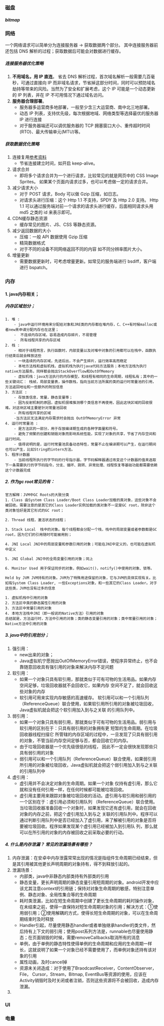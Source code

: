 ### 磁盘
##### bitmap
### 网络
一个网络请求可以简单分为连接服务器 -> 获取数据两个部分。
其中连接服务器前还包括 DNS 解析的过程；获取数据后可能会对数据进行缓存。
##### 连接服务器优化策略
1. **不用域名，用 IP 直连**。 省去 DNS 解析过程，首次域名解析一般需要几百毫秒，可通过直接向 IP 而非域名请求，节省掉这部分时间，同时可以预防域名劫持等带来的风险。当然为了安全和扩展考虑，这个 IP 可能是一个动态更新的 IP 列表，并在 IP 不可用情况下通过域名访问。
2. **服务器合理部署**。
    - 服务器多运营商多地部署，一般至少含三大运营商、南中北三地部署。
    - 动态 IP 列表，支持优先级，每次根据地域、网络类型等选择最优的服务器 IP 进行连接
    - 对于服务器端还可以调优服务器的 TCP 拥塞窗口大小、重传超时时间(RTO)、最大传输单元(MTU)等。

##### 获取数据优化策略
1. 连接复用[参考资料](http://blog.51cto.com/gaibianziji/1211940)
    - 节省连接建立时间，如开启 keep-alive。
2. 请求合并
    - 即将多个请求合并为一个进行请求，比较常见的就是网页中的 CSS Image Sprites。 如果某个页面内请求过多，也可以考虑做一定的请求合并。
3. 减少请求大小
    - 对于 POST 请求，Body 可以做 Gzip 压缩，如日志。
    - 对请求头进行压缩：这个 Http 1.1 不支持，SPDY 及 Http 2.0 支持。 Http 1.1 可以通过服务端对前一个请求的请求头进行缓存，后面相同请求头用 md5 之类的 id 来表示即可。
4. CDN缓存静态资源
    - 缓存常见的图片、JS、CSS 等静态资源。
5. 减少返回数据的大小
    - 压缩：一般 API 数据使用 Gzip 压缩
    - 精简数据格式
    - 对于不同的设备不同网络返回不同的内容 如不同分辨率图片大小。
6. 增量更新
    - 需要数据更新时，可考虑增量更新。如常见的服务端进行 bsdiff，客户端进行 bspatch。



### 内存
#### 1. java内存相关；
##### 内存区域划分；
```
1. 堆 : 
    - java中运行环境用来分配给对象和JRE类的内存都在堆内存，C、C++有时候malloc或者new来申请分配内存也在这里； 
    -  不连续内存区域，容易造成内存碎片，不易管理 
    -  所有线程共享的内存区域
2. 栈 :   
    - 相对于线程而言，执行函数时，内部变量以及对堆中对象的引用都可以在栈中，函数执行结束后就会释放这些
    - 一块连续的内存区域，先进后出，不会产生碎片，运行效率高而稳定
    - 本地方法栈和虚拟机栈，虚拟机栈为执行java代码方法服务；本地方法栈为执行native方法服务。同样都会抛出StackOverflow和OutOfMemory
    - 虚拟机栈：java方法执行的内存模型，和线程有相同的生命周期，线程私有；其中的一些关键词汇： 栈帧，局部变量表，操作数栈，指向当前方法所属的类的运行时常量池的引用，方法返回地址和一些额外的附加信息
3. 方法区 :
    - 存放类信息，常量，静态变量等；
    - 因为反射机制的原因，虚拟机很难推测哪个类信息不再使用，因此这块区域的回收很难。对这块区域主要是针对常量池回收
    - 所有线程共享的区域
    -当方法区无法满足内存需求时会抛出 OutOfMemoryError 异常
4. 运行时常量池 :
    - 是方法区的一部分，用于存放编译期生成的各种字面量和符号。
    - 避免了频繁的创建和销毁对象而影响系统性能，实现了对象的共享，节省了内存空间和运行时间。
    - 值得说明的是，运行时常量池具备动态特性，常量不止在编译期可以产生，在运行期间也可以产生，比如String的intern方法。
5. 程序计数器 
    - 当前线程所执行的字节码的行号指示器，字节码解释器通过改变这个计数器的值来选取下一条需要执行的字节码指令，分支、循环、跳转、异常处理、线程恢复等基础功能都需要依赖这个计数器完成

```

##### 2. 作为gc root常见的有：
```
官方解释：JVM中GC Roots的大致分类
1. Class 由System Class Loader/Boot Class Loader加载的类对象，这些对象不会被回收。需要注意的是其它的Class Loader实例加载的类对象不一定是GC root，除非这个类对象恰好是其它形式的GC root；

2. Thread 线程，激活状态的线程；

3. Stack Local  栈中的对象。每个线程都会分配一个栈，栈中的局部变量或者参数都是GC root，因为它们的引用随时可能被用到；

4. JNI Local JNI中的局部变量和参数引用的对象；可能在JNI中定义的，也可能在虚拟机中定义

5. JNI Global JNI中的全局变量引用的对象；同上

6. Monitor Used 用于保证同步的对象，例如wait()，notify()中使用的对象、锁等。

Held by JVM JVM持有的对象。JVM为了特殊用途保留的对象，它与JVM的具体实现有关。比如有System Class Loader, 一些Exceptions对象，和一些其它的Class Loader。对于这些类，JVM也没有过多的信息

1. 虚拟机栈中引用的对象
2. 方法区中类的静态属性引用的对象
3. 方法区中常量引用的对象
4. 本地方法栈中JNI（即一般说的Native方法）引用的对象
总结就是，方法运行时，方法中引用的对象；类的静态变量引用的对象；类中常量引用的对象；Native方法中引用的对象
```



##### 3. java中的引用划分；
1. 强引用：
    - new出来的对象；
    - Java虚拟机宁愿抛出OutOfMemoryError错误，使程序异常终止，也不会靠随意回收具有强引用的对象来解决内存不足问题
2. 软引用：
    - 如果一个对象只具有软引用，那就类似于可有可物的生活用品。如果内存空间足够，垃圾回收器就不会回收它，如果内存 空间不足了，就会回收这些对象的内存
    - 软引用可用来实现内存敏感的高速缓存。 软引用可以和一个引用队列（ReferenceQueue）联合使用，如果软引用所引用的对象被垃圾回收，Java虚拟机就会把这个软引用加入到与之关联 的引用队列中。
3. 弱引用：
    - 如果一个对象只具有弱引用，那就类似于可有可物的生活用品。弱引用与软引用的区别在于：只具有弱引用的对象拥有更 短暂的生命周期。在垃圾回收器线程扫描它 所管辖的内存区域的过程中，一旦发现了只具有弱引用的对象，不管当前内存空间足够与否，都会回收它的内存。
    - 由于垃圾回收器是一个优先级很低的线程， 因此不一定会很快发现那些只具有弱引用的对象
    - 弱引用可以和一个引用队列（ReferenceQueue）联合使用，如果弱引用所引用的对象被垃圾回收，Java虚拟机就会把这个弱引用加入到与之关联 的引用队列中
4. 虚引用：
    - 虚引用并不会决定对象的生命周期。如果一个对象 仅持有虚引用，那么它就和没有任何引用一样，在任何时候都可能被垃圾回收。
    - 虚引用主要用来跟踪对象被垃圾回收的活动。虚引用与软引用和弱引用的一个区别在于：虚引用必须和引用队列 （ReferenceQueue）联合使用。当垃圾回收器准备回收一个对象时，如果发现它还有虚引用，就会在回收对象的内存之前，把这个虚引用加入到与之 关联的引用队列中。程序可以通过判断引用队列中是否已经加入了虚引用，来了解被引用的对象是否将要被垃圾回收。程序如果发现某个虚引用已经被加入到引用队 列，那么就可以在所引用的对象的内存被回收之前采取必要的行动。

##### 4. 什么是内存泄漏？ 常见的泄漏场景有哪些？
1. 内存泄漏：在安卓中内存泄露常常出现的情况是指组件生命周期已经结束，但是其引用被其他更长声明周期的对象持有，得不到释放引起的。
2. 泄漏场景：
    - 内部类，java中非静态内部类持有外部类的引用
    - 静态变量，更长声明周期的静态变量引用短周期的对象。android开发中应该尤其注意context的引用链；保持对对象生命周期的敏感，特别注意单例、静态对象、全局性集合等的生命周期
    - 耗时类泄漏，比如在短生命周期中创建了更长生命周期的耗时操作对象，在未结束之前，使得一直保持对短生命周期对象的引用；解决方式：①使用弱引用；②使用解耦的方式，使得长短生命周期的对象，可以在生命周期结束时及时释放
    - Handler引起，尽量使用静态handler或者单独继承handler的类文件，然后持有上下文的弱引用；使用post系列方法是，runnable也尽量使用静态；在页面销毁的时候，需要removeCallbacks取消所有的消息
    - 单例，由于单例的静态特性使得单例的生命周期和应用的生命周期一样长，这就说明了如果一个对象已经不需要使用了，而单例对象还持有该对象的引用
    - 属性动画，及时cancel掉
    - 资源未关闭造成：对于使用了BraodcastReceiver，ContentObserver，File， Cursor，Stream，Bitmap, EventBus等资源的使用，应该在Activity销毁时及时关闭或者注销，否则这些资源将不会被回收，造成内存泄漏。
3. 
### UI
### 电量